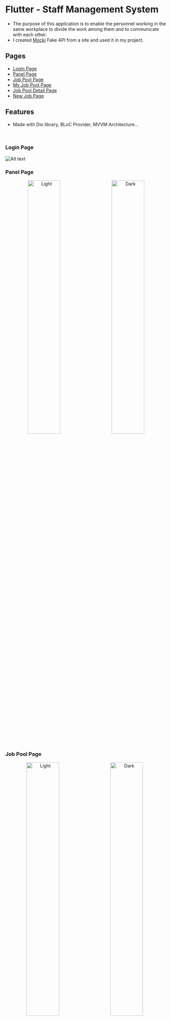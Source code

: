 # Flutter - Staff Management System
- The purpose of this application is to enable the personnel working in the same workplace to divide the work among them and to communicate with each other.
- I created [Mocki](https://mocki.io/fake-json-api) Fake API from a site and used it in my project.



## Pages
- <a href ='#Login Page'> Login Page </a>
- <a href ='#Panel Page'> Panel Page </a>
- <a href ='#Job Pool Page'> Job Pool Page </a>
- <a href ='#My Job Pool Page'> My Job Pool Page </a>
- <a href ='#Job Pool Detail Page'>Job Pool Detail Page</a>
- <a href ='#New Job Page'> New Job Page </a>

## Features
- Made with Dio library, BLoC Provider, MVVM Architecture...

<br>

### Login Page

![Alt text](image-2.png) 

### Panel Page

<p align="center">
  <img alt="Light" src="./image-3.png" width="45%">
&nbsp; &nbsp; &nbsp; &nbsp;
  <img alt="Dark" src="./image-10.png" width="45%">

</p>

### Job Pool Page
<p align="center">
  <img alt="Light" src="./image-4.png" width="45%">
&nbsp; &nbsp; &nbsp; &nbsp;
  <img alt="Dark" src="./image-5.png" width="45%">
  &nbsp; &nbsp; &nbsp; &nbsp;
  <img alt="Dark" src="./image-6.png" width="45%">
</p>

### My Job Pool
![Alt text](image-7.png) 

### Job Detail Page
<p align="center">
  <img alt="Light" src="./image-8.png" width="45%">
&nbsp; &nbsp; &nbsp; &nbsp;
  <img alt="Dark" src="./image-9.png" width="45%">

</p>

### New Job Page
<p align="center">
  <img alt="Light" src="./image-11.png" width="45%">
&nbsp; &nbsp; &nbsp; &nbsp;
  <img alt="Dark" src="./image-12.png" width="45%">

</p>

